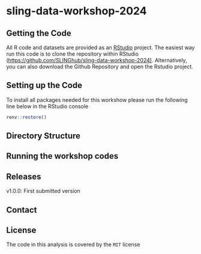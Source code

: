
# sling-data-workshop-2024

<!-- badges: start -->
<!-- badges: end -->

## Getting the Code

All R code and datasets are provided as an [RStudio](https://www.rstudio.com/products/RStudio) project. The easiest way run this code is to clone the repository within RStudio ([https://github.com/SLINGhub/sling-data-workshop-2024)](https://github.com/SLINGhub/sling-data-workshop-2024). Alternatively, you can also download the Github Repository and open the Rstudio project.

## Setting up the Code

To install all packages needed for this workshow please run the following line below in the RStudio console
``` r
renv::restore()
```

## Directory Structure


## Running the workshop codes


## Releases

v1.0.0: First submitted version

## Contact


## License

The code in this analysis is covered by the `MIT` license

